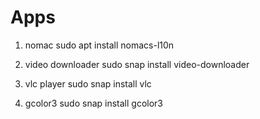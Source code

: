 # Apps

1. nomac
sudo apt install nomacs-l10n

2. video downloader
sudo snap install video-downloader

3. vlc player
sudo snap install vlc

4. gcolor3
sudo snap install gcolor3
